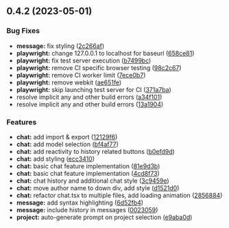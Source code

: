 ## 0.4.2 (2023-05-01)


### Bug Fixes

* **message:** fix styling ([2c266af](https://github.com/DaedalusHub/daedalus-homeport/commit/2c266af25a48c9040b063ce106f256c99d6ca318))
* **playwright:** change 127.0.0.1 to localhost for baseurl ([658ce81](https://github.com/DaedalusHub/daedalus-homeport/commit/658ce81f477de3f834b67463be5f718330e854e9))
* **playwright:** fix test server execution ([b7499bc](https://github.com/DaedalusHub/daedalus-homeport/commit/b7499bc1d705b8c677572a73c6d911bdc76fc881))
* **playwright:** remove CI specific browser testing ([98c2c67](https://github.com/DaedalusHub/daedalus-homeport/commit/98c2c67adafa78b472e872c820402554625af1c9))
* **playwright:** remove CI worker limit ([7ece0b7](https://github.com/DaedalusHub/daedalus-homeport/commit/7ece0b77209a70a91c3c8632dd14610c6753ee0b))
* **playwright:** remove webkit ([ae651fe](https://github.com/DaedalusHub/daedalus-homeport/commit/ae651fed908fa5da800bb311491b53fd0bdb197f))
* **playwright:** skip launching test server for CI ([371a7ba](https://github.com/DaedalusHub/daedalus-homeport/commit/371a7ba8fa9091662787892f6a9b672b8aa56ff0))
* resolve implicit any and other build errors ([a34f101](https://github.com/DaedalusHub/daedalus-homeport/commit/a34f101bac652129a9228cc034048e0089c8d386))
* resolve implicit any and other build errors ([13a1904](https://github.com/DaedalusHub/daedalus-homeport/commit/13a1904853e888e60a4ba03b1f0e6981fcea1516))


### Features

* **chat:** add import & export ([12129f6](https://github.com/DaedalusHub/daedalus-homeport/commit/12129f609f001ac0a521fb5f306f0b2599d2140e))
* **chat:** add model selection ([bf4af77](https://github.com/DaedalusHub/daedalus-homeport/commit/bf4af77675fd8612267a72b57d4b7290ee51c50d))
* **chat:** add reactivity to history related buttons ([b0efd9d](https://github.com/DaedalusHub/daedalus-homeport/commit/b0efd9d2c7c5c88b83a240ce6495f1deec147ea0))
* **chat:** add styling ([ecc3410](https://github.com/DaedalusHub/daedalus-homeport/commit/ecc3410342bfa01598df827883808a426d2bd647))
* **chat:** basic chat feature implementation ([81e9d3b](https://github.com/DaedalusHub/daedalus-homeport/commit/81e9d3ba2a1b21304e820e6e28335ef024042765))
* **chat:** basic chat feature implementation ([4cd8f73](https://github.com/DaedalusHub/daedalus-homeport/commit/4cd8f73cc6e0efa047c591f462f145d91a66143f))
* **chat:** chat history and additional chat style ([3c9459e](https://github.com/DaedalusHub/daedalus-homeport/commit/3c9459efebebb57919cab437ae2f74c04508997d))
* **chat:** move author name to down div, add style ([d1521d0](https://github.com/DaedalusHub/daedalus-homeport/commit/d1521d056465fe37401bc61e34f980cbc50cfb36))
* **chat:** refactor chat.tsx to multiple files, add loading animation ([2856884](https://github.com/DaedalusHub/daedalus-homeport/commit/2856884d6c9c3b7f50a737b059ed0de13c91d317))
* **message:** add syntax highlighting ([6d52fb4](https://github.com/DaedalusHub/daedalus-homeport/commit/6d52fb4f407b8e12e8ef333376dd2e1c0ba15e56))
* **message:** include history in messages ([0023059](https://github.com/DaedalusHub/daedalus-homeport/commit/002305980fce3f7468840a69fec72067de381762))
* **project:** auto-generate prompt on project selection ([e9aba0d](https://github.com/DaedalusHub/daedalus-homeport/commit/e9aba0dd50ca58e99c35200ceb5d020db6d94cec))



